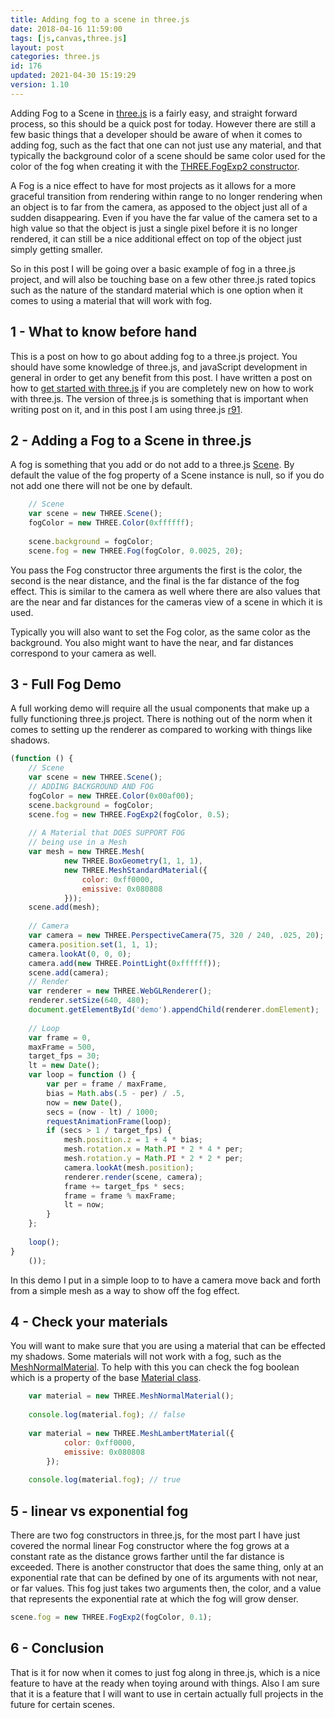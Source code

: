 ```yaml
---
title: Adding fog to a scene in three.js
date: 2018-04-16 11:59:00
tags: [js,canvas,three.js]
layout: post
categories: three.js
id: 176
updated: 2021-04-30 15:19:29
version: 1.10
---
```


Adding Fog to a Scene in [three.js](https://threejs.org/) is a fairly easy, and straight forward process, so this should be a quick post for today. However there are still a few basic things that a developer should be aware of when it comes to adding fog, such as the fact that one can not just use any material, and that typically the background color of a scene should be same color used for the color of the fog when creating it with the [THREE.FogExp2 constructor](https://threejs.org/docs/#api/en/scenes/FogExp2).

 A Fog is a nice effect to have for most projects as it allows for a more graceful transition from rendering within range to no longer rendering when an object is to far from the camera, as apposed to the object just all of a sudden disappearing. Even if you have the far value of the camera set to a high value so that the object is just a single pixel before it is no longer rendered, it can still be a nice additional effect on top of the object just simply getting smaller.
 
So in this post I will be going over a basic example of fog in a three.js project, and will also be touching base on a few other three.js rated topics such as the nature of the standard material which is one option when it comes to using a material that will work with fog.

<!-- more -->

## 1 - What to know before hand

This is a post on how to go about adding fog to a three.js project. You should have some knowledge of three.js, and javaScript development in general in order to get any benefit from this post. I have written a post on how to [get started with three.js](/2018/04/04/threejs-getting-started/) if you are completely new on how to work with three.js. The version of three.js is something that is important when writing post on it, and in this post I am using three.js [r91](https://github.com/mrdoob/three.js/tree/r91).

## 2 - Adding a Fog to a Scene in three.js

A fog is something that you add or do not add to a three.js [Scene](https://threejs.org/docs/index.html#api/scenes/Scene). By default the value of the fog property of a Scene instance is null, so if you do not add one there will not be one by default.

```js
    // Scene
    var scene = new THREE.Scene();
    fogColor = new THREE.Color(0xffffff);
 
    scene.background = fogColor;
    scene.fog = new THREE.Fog(fogColor, 0.0025, 20);
```

You pass the Fog constructor three arguments the first is the color, the second is the near distance, and the final is the far distance of the fog effect. This is similar to the camera as well where there are also values that are the near and far distances for the cameras view of a scene in which it is used.

Typically you will also want to set the Fog color, as the same color as the background. You also might want to have the near, and far distances correspond to your camera as well.

## 3 - Full Fog Demo

A full working demo will require all the usual components that make up a fully functioning three.js project. There is nothing out of the norm when it comes to setting up the renderer as compared to working with things like shadows.

```js
(function () {
    // Scene
    var scene = new THREE.Scene();
    // ADDING BACKGROUND AND FOG
    fogColor = new THREE.Color(0x00af00);
    scene.background = fogColor;
    scene.fog = new THREE.FogExp2(fogColor, 0.5);
 
    // A Material that DOES SUPPORT FOG
    // being use in a Mesh
    var mesh = new THREE.Mesh(
            new THREE.BoxGeometry(1, 1, 1),
            new THREE.MeshStandardMaterial({
                color: 0xff0000,
                emissive: 0x080808
            }));
    scene.add(mesh);
 
    // Camera
    var camera = new THREE.PerspectiveCamera(75, 320 / 240, .025, 20);
    camera.position.set(1, 1, 1);
    camera.lookAt(0, 0, 0);
    camera.add(new THREE.PointLight(0xffffff));
    scene.add(camera);
    // Render
    var renderer = new THREE.WebGLRenderer();
    renderer.setSize(640, 480);
    document.getElementById('demo').appendChild(renderer.domElement);
 
    // Loop
    var frame = 0,
    maxFrame = 500,
    target_fps = 30;
    lt = new Date();
    var loop = function () {
        var per = frame / maxFrame,
        bias = Math.abs(.5 - per) / .5,
        now = new Date(),
        secs = (now - lt) / 1000;
        requestAnimationFrame(loop);
        if (secs > 1 / target_fps) {
            mesh.position.z = 1 + 4 * bias;
            mesh.rotation.x = Math.PI * 2 * 4 * per;
            mesh.rotation.y = Math.PI * 2 * 2 * per;
            camera.lookAt(mesh.position);
            renderer.render(scene, camera);
            frame += target_fps * secs;
            frame = frame % maxFrame;
            lt = now;
        }
    };
 
    loop();
}
    ());
```

In this demo I put in a simple loop to to have a camera move back and forth from a simple mesh as a way to show off the fog effect.

## 4 - Check your materials

You will want to make sure that you are using a material that can be effected my shadows. Some materials will not work with a fog, such as the [MeshNormalMaterial](https://threejs.org/docs/index.html#api/materials/MeshNormalMaterial). To help with this you can check the fog boolean which is a property of the base [Material class](https://threejs.org/docs/index.html#api/materials/Material).

```js
    var material = new THREE.MeshNormalMaterial();
 
    console.log(material.fog); // false
 
    var material = new THREE.MeshLambertMaterial({
            color: 0xff0000,
            emissive: 0x080808
        });
 
    console.log(material.fog); // true
```

## 5 - linear vs exponential fog

There are two fog constructors in three.js, for the most part I have just covered the normal linear Fog constructor where the fog grows at a constant rate as the distance grows farther until the far distance is exceeded. There is another constructor that does the same thing, only at an exponential rate that can be defined by one of its arguments with not near, or far values. This fog just takes two arguments then, the color, and a value that represents the exponential rate at which the fog will grow denser.

```js
scene.fog = new THREE.FogExp2(fogColor, 0.1);
```

## 6 - Conclusion

That is it for now when it comes to just fog along in three.js, which is a nice feature to have at the ready when toying around with things. Also I am sure that it is a feature that I will want to use in certain actually full projects in the future for certain scenes.


